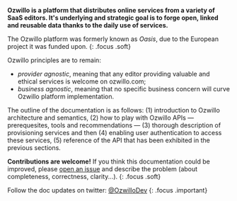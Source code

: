 **Ozwillo is a platform that distributes online services from a variety of SaaS editors. It's underlying and strategic goal is to forge open, linked and reusable data thanks to the daily use of services.**

The Ozwillo platform was formerly known as *Oasis*, due to the European project it was funded upon.
{: .focus .soft}

Ozwillo principles are to remain:

- *provider agnostic*, meaning that any editor providing valuable and ethical services is welcome on ozwillo.com;
- *business agnostic*, meaning that no specific business concern will curve Ozwillo platform implementation.

The outline of the documentation is as follows: (1) introduction to Ozwillo architecture and semantics, (2) how to play with Ozwillo APIs — prerequesites, tools and recommendations — (3) thorough description of provisioning services and then (4) enabling user authentication to access these services, (5) reference of the API that has been exhibited in the previous sections.

**Contributions are welcome!** If you think this documentation could be improved, please <a href="https://github.com/ozwillo/ozwillo-doc/issues" target="_blank">open an issue</a> and describe the problem (about completeness, correctness, clarity...).
{: .focus .soft}

Follow the doc updates on twitter: <a href="https://twitter.com/OzwilloDev" target="_blank">@OzwilloDev</a>
{: .focus .important}
